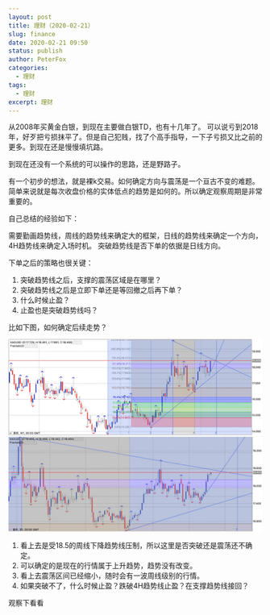 ```yaml
---
layout: post
title: 理财（2020-02-21）
slug: finance
date: 2020-02-21 09:50
status: publish
author: PeterFox
categories: 
  - 理财
tags: 
  - 理财
excerpt: 理财
---
```


从2008年买黄金白银，到现在主要做白银TD，也有十几年了。
可以说亏到2018年，好歹把亏损抹平了。但是自己犯贱，找了个高手指导，一下子亏损又比之前的更多。到现在还是慢慢填坑路。

到现在还没有一个系统的可以操作的思路，还是野路子。

有一个初步的想法，就是裸k交易。如何确定方向与震荡是一个亘古不变的难题。
简单来说就是每次收盘价格的实体低点的趋势是如何的。所以确定观察周期是非常重要的。

自己总结的经验如下：

需要勤画趋势线，周线的趋势线来确定大的框架，日线的趋势线来确定一个方向，4H趋势线来确定入场时机。
突破趋势线是否下单的依据是日线方向。

下单之后的策略也很关键：

1. 突破趋势线之后，支撑的震荡区域是在哪里？
2. 突破趋势线之后是立即下单还是等回撤之后再下单？
3. 什么时候止盈？
4. 止盈也是突破趋势线吗？

比如下图，如何确定后续走势？

![白银周线图](./images/2020-02-21-Wline-silver.jpg)
![白银日线图](./images/2020-02-21-Dline-silver.jpg)

1. 看上去是受18.5的周线下降趋势线压制，所以这里是否突破还是震荡还不确定。
2. 可以确定的是现在的行情属于上升趋势，趋势没有改变。
3. 看上去震荡区间已经缩小，随时会有一波周线级别的行情。
4. 如果突破不了，什么时候止盈？跌破4H趋势线止盈？在支撑趋势线接回？

观察下看看
